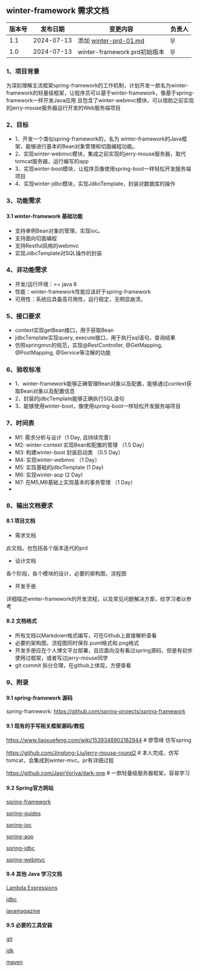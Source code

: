 ## winter-framework 需求文档

| 版本号 | 发布日期       | 变更内容                                      | 负责人 |
|-----|------------|-------------------------------------------|-----|
| 1.1 | 2024-07-13 | 添加 [winter-prd-01.md](./winter-prd-01.md) | ljl |
| 1.0 | 2024-07-13 | winter-framework prd初始版本                  | ljl |

### 1、项目背景

为深刻理解主流框架spring-framework的工作机制，计划开发一款名为winter-framework的轻量级框架，让程序员可以基于winter-framework，像基于spring-framework一样开发Java应用
且包含了winter-webmvc模块，可以借助之前实现的jerry-mouse服务器运行开发的Web服务端项目

### 2、目标

- 1、开发一个类似spring-framework的，名为 winter-framework的Java框架，能够进行基本的Bean对象管理和切面编程功能。
- 2、实现winter-webmvc模块，集成之前实现的jerry-mouse服务器，取代tomcat服务器，运行编写的app
- 3、实现winter-boot模块，让程序员像使用spring-boot一样轻松开发服务端项目
- 4、实现winter-jdbc模块，实现JdbcTemplate，封装对数据库的操作

### 3、功能需求

#### 3.1 winter-framework 基础功能

- 支持单例Bean对象的管理，实现ioc。
- 支持面向切面编程
- 支持Restful风格的webmvc
- 实现JdbcTemplate对SQL操作的封装

### 4、非功能需求

- 开发/运行环境：>= java 8
- 性能：winter-framework性能应该好于spring-framework
- 可用性：系统应具备高可用性，运行稳定，无明显崩溃。

### 5、接口要求

- context实现getBean接口，用于获取Bean
- jdbcTemplate实现query, execute接口，用于执行sql语句，查询结果
- 仿照springmvc的规范，实现@RestController, @GetMapping, @PostMapping, @Service等注解的功能

### 6、验收标准

- 1、winter-framework能够正确管理Bean对象以及配置，能够通过context获取Bean对象以及配置信息
- 2、封装的jdbcTemplate能够正确执行SQL语句
- 3、能够使用winter-boot，像使用spring-boot一样轻松开发服务端项目

### 7、时间表
- M1: 需求分析与设计（1 Day, 且持续完善）
- M2: winter-context 实现Bean和配置的管理 （1.5 Day）
- M3: 构建winter-boot 封装启动类 （0.5 Day）
- M4: 实现winter-webmvc （1 Day）
- M5: 实现基础的jdbcTemplate (1 Day)
- M6: 实现winter-aop (2 Day)
- M7: 在M5,M6基础上实现基本的事务管理 （1 Day）
- 
### 8、输出文档要求

#### 8.1 项目文档
- 需求文档

此文档。也包括各个版本迭代的prd

- 设计文档

各个阶段，各个模块的设计，必要的架构图，流程图

- 开发手册

详细描述winter-framework的开发流程，以及常见问题解决方案，给学习者以参考

#### 8.2 文档格式

- 所有文档以Markdown格式编写，可在Github上直接解析查看
- 必要的架构图，流程图同时保存.puml格式和.png格式
- 开发手册应在个人博文平台部署，且应面向没有看过spring源码，但是有初步使用过框架，或者写过jerry-mouse同学
- git commit 拆分合理，在github上体现，方便查看

### 9、附录

#### 9.1 spring-framework 源码

spring-framework: https://github.com/spring-projects/spring-framework

#### 9.1 现有的手写相关框架源码/教程

https://www.liaoxuefeng.com/wiki/1539348902182944 # 廖雪峰 仿写spring

https://github.com/Jinglong-Liu/jerry-mouse-round2 # 本人完成，仿写tomcat，会集成到winter-mvc。pr有详细过程

https://github.com/JasirVoriya/dark-one # 一款轻量级服务器框架，容易学习

#### 9.2 Spring官方网站

[spring-framework](https://spring.io/projects/spring-framework)

[spring-guides](https://spring.io/guides)

[spring-ioc](https://docs.spring.io/spring-framework/reference/core/beans.html)

[spring-aop](https://docs.spring.io/spring-framework/reference/core/aop.html)

[spring-jdbc](https://docs.spring.io/spring-framework/reference/data-access/jdbc.html)

[spring-webmvc](https://docs.spring.io/spring-framework/reference/web/webmvc.html)

#### 9.4 其他 Java 学习文档

[Lambda Expressions](https://docs.oracle.com/javase/tutorial/java/javaOO/lambdaexpressions.html)

[jdbc](https://docs.oracle.com/en/database/oracle/oracle-database/21/jjdbc/index.html)

[javamagazine](https://blogs.oracle.com/javamagazine/post/functional-programming-with-java-8)


#### 9.5 必要的工具安装

[git](https://git-scm.com/book/en/v2/Getting-Started-Installing-Git)

[jdk](https://www.oracle.com/java/technologies/downloads/)

[maven](https://maven.apache.org/install.html)
